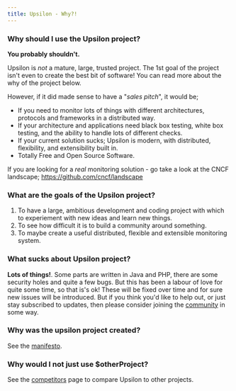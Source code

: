 ```yaml
---
title: Upsilon - Why?!
---
```


### Why should I use the Upsilon project?

**You probably shouldn't.**

Upsilon is *not* a mature, large, trusted project. The 1st goal of the project isn't even to create the best bit of software! You can read more about the why of the project below.

However, if it did made sense to have a "*sales pitch*", it would be;

* If you need to monitor lots of things with different architectures, protocols and frameworks in a distributed way.
* If your architecture and applications need black box testing, white box testing, and the ability to handle lots of different checks. 
* If your current solution sucks; Upsilon is modern, with distributed, flexibility, and extensibility built in.
* Totally Free and Open Source Software. 

If you are looking for a *real* monitoring solution - go take a look at the CNCF landscape; https://github.com/cncf/landscape

### What are the goals of the Upsilon project?

1. To have a large, ambitious development and coding project with which to experiement with new ideas and learn new things.
2. To see how difficult it is to build a community around something.
3. To maybe create a useful distributed, flexible and extensible monitoring system.

### What sucks about Upsilon project?

**Lots of things!**. Some parts are written in Java and PHP, there are some security holes and quite a few bugs. But this has been a labour of love for quite some time, so that is's ok! These will be fixed over time and for sure new issues will be introduced. But if you think you'd like to help out, or just stay subscribed to updates, then please consider joining the [community](community) in some way.

### Why was the upsilon project created? 

See the [manifesto](manifesto).

### Why would I not just use $otherProject?

See the [competitors](competitors) page to compare Upsilon to other projects.
